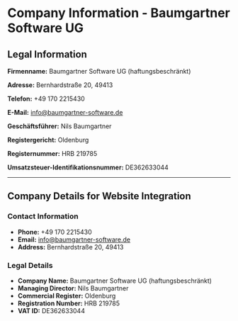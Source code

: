 # Company Information - Baumgartner Software UG

## Legal Information

**Firmenname:** Baumgartner Software UG (haftungsbeschränkt)

**Adresse:** Bernhardstraße 20, 49413

**Telefon:** +49 170 2215430

**E-Mail:** info@baumgartner-software.de

**Geschäftsführer:** Nils Baumgartner

**Registergericht:** Oldenburg

**Registernummer:** HRB 219785

**Umsatzsteuer-Identifikationsnummer:** DE362633044

---

## Company Details for Website Integration

### Contact Information
- **Phone:** +49 170 2215430
- **Email:** info@baumgartner-software.de
- **Address:** Bernhardstraße 20, 49413

### Legal Details
- **Company Name:** Baumgartner Software UG (haftungsbeschränkt)
- **Managing Director:** Nils Baumgartner
- **Commercial Register:** Oldenburg
- **Registration Number:** HRB 219785
- **VAT ID:** DE362633044